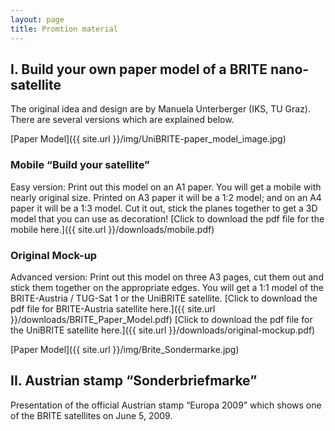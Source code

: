 ```yaml
---
layout: page
title: Promtion material
---
```

## I. Build your own paper model of a BRITE nano-satellite
The original idea and design are by Manuela Unterberger (IKS, TU Graz). There are several versions which are explained below.

[Paper Model]({{ site.url }}/img/UniBRITE-paper_model_image.jpg)

### Mobile “Build your satellite”

Easy version: Print out this model on an A1 paper. You will get a mobile with nearly original size. Printed on A3 paper it will be a 1:2 model; and on an A4 paper it will be a 1:3 model. Cut it out, stick the planes together to get a 3D model that you can use as decoration!
[Click to download the pdf file for the mobile here.]({{ site.url }}/downloads/mobile.pdf)

### Original Mock-up

Advanced version: Print out this model on three A3 pages, cut them out and stick them together on the appropriate edges. You will get a 1:1 model of the BRITE-Austria / TUG-Sat 1 or the UniBRITE satellite.
[Click to download the pdf file for BRITE-Austria satellite here.]({{ site.url }}/downloads/BRITE_Paper_Model.pdf)
[Click to download the pdf file for the UniBRITE satellite here.]({{ site.url }}/downloads/original-mockup.pdf)


[Paper Model]({{ site.url }}/img/Brite_Sondermarke.jpg)

## II. Austrian stamp “Sonderbriefmarke”
Presentation of the official Austrian stamp “Europa 2009” which shows one of the BRITE satellites on June 5, 2009.